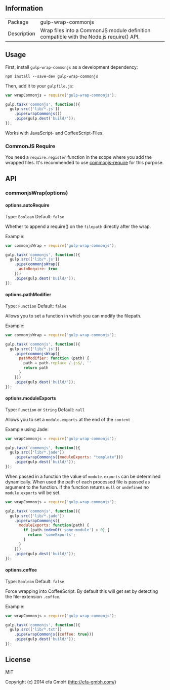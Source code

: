 ## Information

<table>
<tr>
<td>Package</td><td>gulp-wrap-commonjs</td>
</tr>
<tr>
<td>Description</td>
<td>Wrap files into a CommonJS module definition compatible with the Node.js require() API.</td>
</tr>
</table>

## Usage

First, install `gulp-wrap-commonjs` as a development dependency:

```shell
npm install --save-dev gulp-wrap-commonjs
```

Then, add it to your `gulpfile.js`:

```javascript
var wrapCommonjs = require('gulp-wrap-commonjs');

gulp.task('commonjs', function(){
  gulp.src(['lib/*.js'])
    .pipe(wrapCommonjs())
    .pipe(gulp.dest('build/'));
});
```

Works with JavaScript- and CoffeeScript-Files.



### CommonJS Require

You need a `require.register` function in the scope where you add the wrapped files. It's recommended to use [commonjs-require](https://github.com/efacilitation/commonjs-require) for this purpose.


## API

### commonjsWrap(options)

#### options.autoRequire
Type: `Boolean`
Default: `false`

Whether to append a require() on the `filepath` directly after the wrap.

Example:

```javascript
var commonjsWrap = require('gulp-wrap-commonjs');

gulp.task('commonjs', function(){
  gulp.src(['lib/*.js'])
    .pipe(commonjsWrap({
      autoRequire: true
    }))
    .pipe(gulp.dest('build/'));
});
```

#### options.pathModifier
Type: `Function`
Default: `false`

Allows you to set a function in which you can modify the filepath.

Example:

```javascript
var commonjsWrap = require('gulp-wrap-commonjs');

gulp.task('commonjs', function(){
  gulp.src(['lib/*.js'])
    .pipe(commonjsWrap({
      pathModifier: function (path) {
        path = path.replace /.js$/, ''
        return path
      }
    }))
    .pipe(gulp.dest('build/'));
});
```



#### options.moduleExports
Type: `Function` or `String`
Default: `null`

Allows you to set a `module.exports` at the end of the `content`

Example using Jade:

```javascript
var wrapCommonjs = require('gulp-wrap-commonjs');

gulp.task('commonjs', function(){
  gulp.src(['lib/*.jade'])
    .pipe(wrapCommonjs({moduleExports: "template"}))
    .pipe(gulp.dest('build/'));
});
```

When passed in a function the value of `module.exports` can be determined dynamically.
When used the path of each processed file is passed as argument to the function.
If the function returns `null` or `undefined` no `module.exports` will be set.

```javascript
var wrapCommonjs = require('gulp-wrap-commonjs');

gulp.task('commonjs', function(){
  gulp.src(['lib/*.jade'])
    .pipe(wrapCommonjs({
      moduleExports: function(path) {
        if (path.indexOf('some-module') > 0) {
          return 'someExports';
        }
      }
    }))
    .pipe(gulp.dest('build/'));
});
```

#### options.coffee
Type: `Boolean`
Default: `false`

Force wrapping into CoffeeScript. By default this will get set by detecting the file-extension `.coffee`.

Example:

```javascript
var wrapCommonjs = require('gulp-wrap-commonjs');

gulp.task('commonjs', function(){
  gulp.src(['lib/*.txt'])
    .pipe(wrapCommonjs({coffee: true}))
    .pipe(gulp.dest('build/'));
});
```


## License

MIT

Copyright (c) 2014 efa GmbH (http://efa-gmbh.com/)
